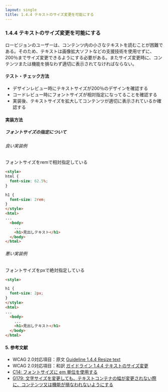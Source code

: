```yaml
---
layout: single
title: 1.4.4 テキストのサイズ変更を可能にする
---
```


### 1.4.4 テキストのサイズ変更を可能にする

ロービジョンのユーザーは、コンテンツ内の小さなテキストを読むことが困難である。そのため、テキストは画像拡大ソフトなどの支援技術を使用せずに、200％までサイズ変更できるようにする必要がある。またサイズ変更時に、コンテンツまたは機能を損なわず適切に表示されてなければならない。

#### テスト・チェック方法

- デザインレビュー時にテキストサイズが200％のデザインを確認する
- コードレビュー時にフォントサイズが相対指定になってることを確認する
- 実装後、テキストサイズを拡大してコンテンツが適切に表示されているか確認する

#### 実装方法

##### フォントサイズの指定について

###### 良い実装例

フォントサイズをremで相対指定している

```html
<style>
html {
  font-size: 62.5%;
}

h1 {
  font-size: 2rem;
}
</style>
<html>
...
  <body>
    ...
    <h1>見出しテキスト</h1>
  </body>
</html>
```

###### 悪い実装例

フォントサイズをpxで絶対指定している

```html
<style>

h1 {
  font-size: 2px;
}
</style>
<html>
...
  <body>
    ...
    <h1>見出しテキスト</h1>
  </body>
</html>
```

#### 5. 参考文献

- WCAG 2.0対応項目：原文 [Guideline 1.4.4 Resize text](https://www.w3.org/TR/2008/REC-WCAG20-20081211/#visual-audio-contrast-scale)
- WCAG 2.0対応項目：和訳 [ガイドライン 1.4.4 テキストのサイズ変更](http://waic.jp/docs/WCAG20/Overview.html#visual-audio-contrast-scale)
- [C14: フォントサイズに em 単位を使用する](https://waic.jp/docs/WCAG-TECHS/C14.html)
- [G179: 文字サイズを変更しても、テキストコンテナの幅が変更されない際に、コンテンツ又は機能が損なわれないようにする](https://waic.jp/docs/WCAG-TECHS/G179.html)
